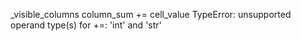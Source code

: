 _visible_columns
    column_sum += cell_value
TypeError: unsupported operand type(s) for +=: 'int' and 'str'
